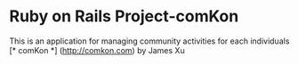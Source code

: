 # Ruby on Rails Project-comKon

This is an application for managing community activities for each individuals
[* comKon  *] (http://comkon.com)
by James Xu
